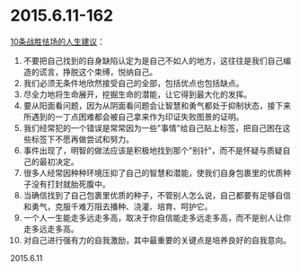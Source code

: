 2015.6.11-162
=============
[10条战胜怯场的人生建议](http://open.163.com/movie/2013/11/O/R/M9D3VUBT2_M9DRLV5OR.html)：

1. 不要把自己找到的自身缺陷认定为是自己不如人的地方，这往往是我们自己编造的谎言，挣脱这个束缚，悦纳自己。
2. 我们必须无条件地欣然接受自己的全部，包括优点也包括缺点。
3. 尽全力地将生命展开，挖掘生命的潜能，让它得到最大化的发挥。
4. 要从阳面看问题，因为从阴面看问题会让智慧和勇气都处于抑制状态，接下来所遇到的一丁点困难都会被自己拿来作为印证失败图景的证明。
5. 我们经常犯的一个错误是常常因为一些"事情"给自己贴上标签，把自己困在这些标签下不愿再做尝试和努力。
6. 事件出现了，明智的做法应该是积极地找到那个"别针"，而不是怀疑与质疑自己的最初决定。
7. 很多人经常因种种环境压抑了自己的智慧和潜能，使我们自身包裹里的优质种子没有打封就胎死腹中。
8. 当确信找到了自己包裹里优质的种子，不管别人怎么说，自己都要有足够自信和勇气，克服千难万阻去播种、浇灌、培育、呵护它。
9. 一个人一生能走多远走多高，取决于你自信能走多远走多高，而不是别人让你走多远走多高。
10. 对自己进行强有力的自我激励，其中最重要的关键点是培养良好的自我意向。

2015.6.11